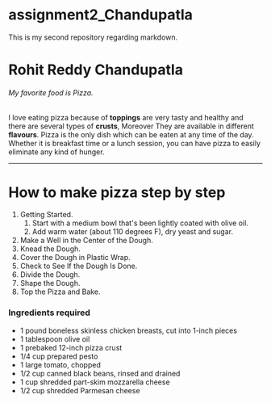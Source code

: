 # assignment2_Chandupatla
This is my second repository regarding markdown.

# Rohit Reddy Chandupatla 
###### My favorite food is Pizza.

I love eating pizza because of **toppings** are very tasty and healthy and there are several types of **crusts**, Moreover They are available in different **flavours**. Pizza is the only dish which can be eaten at any time of the day. Whether it is breakfast time or a lunch session, you can have pizza to easily eliminate any kind of hunger.

----

# How to make pizza step by step
1. Getting Started.
    1. Start with a medium bowl that's been lightly coated with olive oil. 
    2. Add warm water (about 110 degrees F), dry yeast and sugar.
2. Make a Well in the Center of the Dough.
3. Knead the Dough.
4. Cover the Dough in Plastic Wrap.
5. Check to See If the Dough Is Done.
6. Divide the Dough.
7. Shape the Dough.
8. Top the Pizza and Bake.


### Ingredients required
* 1 pound boneless skinless chicken breasts, cut into 1-inch pieces
* 1 tablespoon olive oil
* 1 prebaked 12-inch pizza crust
* 1/4 cup prepared pesto
* 1 large tomato, chopped
* 1/2 cup canned black beans, rinsed and drained
* 1 cup shredded part-skim mozzarella cheese
* 1/2 cup shredded Parmesan cheese
